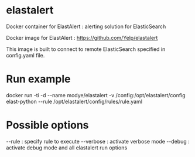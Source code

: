 # elastalert
Docker container for ElastAlert : alerting solution for ElasticSearch

Docker image for ElastAlert : https://github.com/Yelp/elastalert

This image is built to connect to remote ElasticSearch specified in config.yaml file.

# Run example
docker run -ti -d --name modye/elastalert -v /config:/opt/elastalert/config elast-python --rule /opt/elastalert/config/rules/rule.yaml

# Possible options
--rule : specify rule to execute
--verbose : activate verbose mode
--debug : activate debug mode
and all elastalert run options
